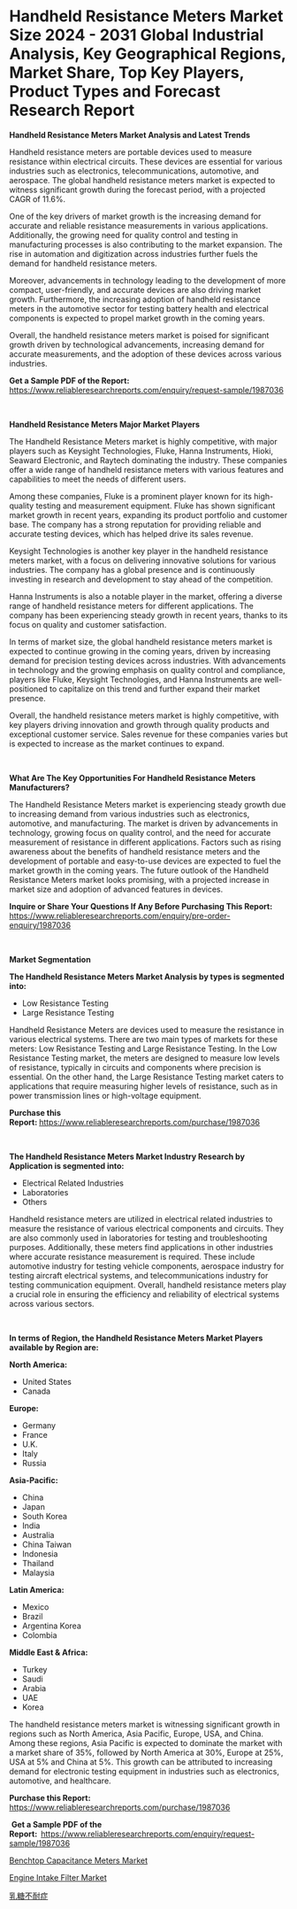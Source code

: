 <p><h1>Handheld Resistance Meters Market Size 2024 - 2031 Global Industrial Analysis, Key Geographical Regions, Market Share, Top Key Players, Product Types and Forecast Research Report</h1></p><p><strong>Handheld Resistance Meters Market Analysis and Latest Trends</strong></p>
<p><p>Handheld resistance meters are portable devices used to measure resistance within electrical circuits. These devices are essential for various industries such as electronics, telecommunications, automotive, and aerospace. The global handheld resistance meters market is expected to witness significant growth during the forecast period, with a projected CAGR of 11.6%.</p><p>One of the key drivers of market growth is the increasing demand for accurate and reliable resistance measurements in various applications. Additionally, the growing need for quality control and testing in manufacturing processes is also contributing to the market expansion. The rise in automation and digitization across industries further fuels the demand for handheld resistance meters.</p><p>Moreover, advancements in technology leading to the development of more compact, user-friendly, and accurate devices are also driving market growth. Furthermore, the increasing adoption of handheld resistance meters in the automotive sector for testing battery health and electrical components is expected to propel market growth in the coming years.</p><p>Overall, the handheld resistance meters market is poised for significant growth driven by technological advancements, increasing demand for accurate measurements, and the adoption of these devices across various industries.</p></p>
<p><strong>Get a Sample PDF of the Report:&nbsp;</strong> <a href="https://www.reliableresearchreports.com/enquiry/request-sample/1987036">https://www.reliableresearchreports.com/enquiry/request-sample/1987036</a></p>
<p>&nbsp;</p>
<p><strong>Handheld Resistance Meters Major Market Players</strong></p>
<p><p>The Handheld Resistance Meters market is highly competitive, with major players such as Keysight Technologies, Fluke, Hanna Instruments, Hioki, Seaward Electronic, and Raytech dominating the industry. These companies offer a wide range of handheld resistance meters with various features and capabilities to meet the needs of different users.</p><p>Among these companies, Fluke is a prominent player known for its high-quality testing and measurement equipment. Fluke has shown significant market growth in recent years, expanding its product portfolio and customer base. The company has a strong reputation for providing reliable and accurate testing devices, which has helped drive its sales revenue.</p><p>Keysight Technologies is another key player in the handheld resistance meters market, with a focus on delivering innovative solutions for various industries. The company has a global presence and is continuously investing in research and development to stay ahead of the competition.</p><p>Hanna Instruments is also a notable player in the market, offering a diverse range of handheld resistance meters for different applications. The company has been experiencing steady growth in recent years, thanks to its focus on quality and customer satisfaction.</p><p>In terms of market size, the global handheld resistance meters market is expected to continue growing in the coming years, driven by increasing demand for precision testing devices across industries. With advancements in technology and the growing emphasis on quality control and compliance, players like Fluke, Keysight Technologies, and Hanna Instruments are well-positioned to capitalize on this trend and further expand their market presence.</p><p>Overall, the handheld resistance meters market is highly competitive, with key players driving innovation and growth through quality products and exceptional customer service. Sales revenue for these companies varies but is expected to increase as the market continues to expand.</p></p>
<p>&nbsp;</p>
<p><strong>What Are The Key Opportunities For Handheld Resistance Meters Manufacturers?</strong></p>
<p><p>The Handheld Resistance Meters market is experiencing steady growth due to increasing demand from various industries such as electronics, automotive, and manufacturing. The market is driven by advancements in technology, growing focus on quality control, and the need for accurate measurement of resistance in different applications. Factors such as rising awareness about the benefits of handheld resistance meters and the development of portable and easy-to-use devices are expected to fuel the market growth in the coming years. The future outlook of the Handheld Resistance Meters market looks promising, with a projected increase in market size and adoption of advanced features in devices.</p></p>
<p><strong>Inquire or Share Your Questions If Any Before Purchasing This Report:</strong> <a href="https://www.reliableresearchreports.com/enquiry/pre-order-enquiry/1987036">https://www.reliableresearchreports.com/enquiry/pre-order-enquiry/1987036</a></p>
<p>&nbsp;</p>
<p><strong>Market Segmentation</strong></p>
<p><strong>The Handheld Resistance Meters Market Analysis by types is segmented into:</strong></p>
<p><ul><li>Low Resistance Testing</li><li>Large Resistance Testing</li></ul></p>
<p><p>Handheld Resistance Meters are devices used to measure the resistance in various electrical systems. There are two main types of markets for these meters: Low Resistance Testing and Large Resistance Testing. In the Low Resistance Testing market, the meters are designed to measure low levels of resistance, typically in circuits and components where precision is essential. On the other hand, the Large Resistance Testing market caters to applications that require measuring higher levels of resistance, such as in power transmission lines or high-voltage equipment.</p></p>
<p><strong>Purchase this Report:&nbsp;</strong><a href="https://www.reliableresearchreports.com/purchase/1987036">https://www.reliableresearchreports.com/purchase/1987036</a></p>
<p>&nbsp;</p>
<p><strong>The Handheld Resistance Meters Market Industry Research by Application is segmented into:</strong></p>
<p><ul><li>Electrical Related Industries</li><li>Laboratories</li><li>Others</li></ul></p>
<p><p>Handheld resistance meters are utilized in electrical related industries to measure the resistance of various electrical components and circuits. They are also commonly used in laboratories for testing and troubleshooting purposes. Additionally, these meters find applications in other industries where accurate resistance measurement is required. These include automotive industry for testing vehicle components, aerospace industry for testing aircraft electrical systems, and telecommunications industry for testing communication equipment. Overall, handheld resistance meters play a crucial role in ensuring the efficiency and reliability of electrical systems across various sectors.</p></p>
<p>&nbsp;</p>
<p><strong>In terms of Region, the Handheld Resistance Meters Market Players available by Region are:</strong></p>
<p>
    <p> <strong> North America: </strong>
        <ul>
            <li>United States</li>
            <li>Canada</li>
        </ul>
        </p> 
    <p> <strong> Europe: </strong>
        <ul>
            <li>Germany</li>
            <li>France</li>
            <li>U.K.</li>
            <li>Italy</li>
            <li>Russia</li>
        </ul>
        </p> 
    <p> <strong> Asia-Pacific: </strong>
        <ul>
            <li>China</li>
            <li>Japan</li>
            <li>South Korea</li>
            <li>India</li>
            <li>Australia</li>
            <li>China Taiwan</li>
            <li>Indonesia</li>
            <li>Thailand</li>
            <li>Malaysia</li>
        </ul>
        </p> 
    <p> <strong> Latin America: </strong>
        <ul>
            <li>Mexico</li>
            <li>Brazil</li>
            <li>Argentina Korea</li>
            <li>Colombia</li>
        </ul>
        </p> 
    <p> <strong> Middle East & Africa: </strong>
        <ul>
            <li>Turkey</li>
            <li>Saudi</li>
            <li>Arabia</li>
            <li>UAE</li>
            <li>Korea</li>
        </ul>
    </p>
    </p>
<p><p>The handheld resistance meters market is witnessing significant growth in regions such as North America, Asia Pacific, Europe, USA, and China. Among these regions, Asia Pacific is expected to dominate the market with a market share of 35%, followed by North America at 30%, Europe at 25%, USA at 5% and China at 5%. This growth can be attributed to increasing demand for electronic testing equipment in industries such as electronics, automotive, and healthcare.</p></p>
<p><strong>Purchase this Report: </strong><a href="https://www.reliableresearchreports.com/purchase/1987036">https://www.reliableresearchreports.com/purchase/1987036</a></p>
<p>&nbsp;<strong>Get a Sample PDF of the Report:&nbsp;&nbsp;</strong><a href="https://www.reliableresearchreports.com/enquiry/request-sample/1987036">https://www.reliableresearchreports.com/enquiry/request-sample/1987036</a></p>
<p><strong></strong></p>
<p><p><a href="https://github.com/Sarissaschmalingtr6fz2739/Market-Research-Report-List-1/blob/main/benchtop-capacitance-meters-market.md">Benchtop Capacitance Meters Market</a></p><p><a href="https://issuu.com/reportprime-2/docs/engine-intake-filter-market-size-2030.pptx">Engine Intake Filter Market</a></p><p><a href="https://github.com/EthanMorar2011/Market-Research-Report-List-1/blob/main/681516014143.md">乳糖不耐症</a></p></p>